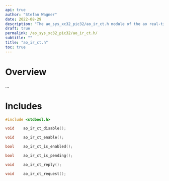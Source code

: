 ```yaml
---
api: true
author: "Stefan Wagner"
date: 2022-08-29
description: "The ao_sys_xc32_pic32/ao_ir_ct.h module of the ao real-time operating system."
draft: true
permalink: /ao_sys_xc32_pic32/ao_ir_ct.h/ 
subtitle: ""
title: "ao_ir_ct.h"
toc: true
---
```


# Overview

...

# Includes

```c
#include <stdbool.h>

void    ao_ir_ct_disable();

void    ao_ir_ct_enable();

bool    ao_ir_ct_is_enabled();

bool    ao_ir_ct_is_pending();

void    ao_ir_ct_reply();

void    ao_ir_ct_request();

```
